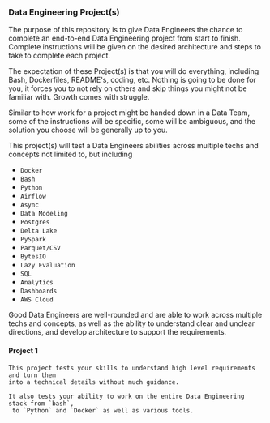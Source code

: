 ### Data Engineering Project(s)

The purpose of this repository is to give Data Engineers the chance to
complete an end-to-end Data Engineering project from start to finish. Complete
instructions will be given on the desired architecture and steps to 
take to complete each project.

The expectation of these Project(s) is that you will do everything, including Bash, Dockerfiles, README's, coding, etc.
Nothing is going to be done for you, it forces you to not rely on others and skip
things you might not be familiar with. Growth comes with struggle.

Similar to how work for a project might be handed down in a
Data Team, some of the instructions will be specific, some will be
ambiguous, and the solution you choose will be generally up to you.

This project(s) will test a Data Engineers abilities across
multiple techs and concepts not limited to, but including

- `Docker`
- `Bash`
- `Python`
- `Airflow`
- `Async`
- `Data Modeling`
- `Postgres`
- `Delta Lake`
- `PySpark`
- `Parquet/CSV`
- `BytesIO`
- `Lazy Evaluation`
- `SQL`
- `Analytics`
- `Dashboards`
- `AWS Cloud`

Good Data Engineers are well-rounded and are able to work across multiple techs and concepts,
as well as the ability to understand clear and unclear directions, and develop architecture to support
the requirements.

#### Project 1
```
This project tests your skills to understand high level requirements and turn them
into a technical details without much guidance.

It also tests your ability to work on the entire Data Engineering stack from `bash`,
 to `Python` and `Docker` as well as various tools.
 ```

